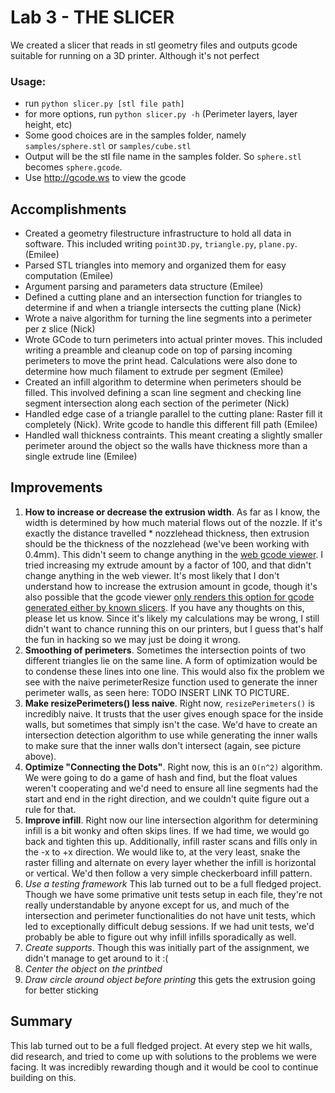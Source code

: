 # Lab 3 - THE SLICER

We created a slicer that reads in stl geometry files and outputs gcode suitable for running on a 3D printer. Although it's not perfect

### Usage:

- run `python slicer.py [stl file path]`
- for more options, run `python slicer.py -h` (Perimeter layers, layer height, etc)
- Some good choices are in the samples folder, namely `samples/sphere.stl` or `samples/cube.stl`
- Output will be the stl file name in the samples folder. So `sphere.stl` becomes `sphere.gcode`.
- Use http://gcode.ws to view the gcode

## Accomplishments

- Created a geometry filestructure infrastructure to hold all data in software. This included writing `point3D.py`, `triangle.py`, `plane.py`. (Emilee)
- Parsed STL triangles into memory and organized them for easy computation (Emilee)
- Argument parsing and parameters data structure (Emilee)
- Defined a cutting plane and an intersection function for triangles to determine if and when a triangle intersects the cutting plane (Nick)
- Wrote a naive algorithm for turning the line segments into a perimeter per z slice (Nick)
- Wrote GCode to turn perimeters into actual printer moves. This included writing a preamble and cleanup code on top of parsing incoming perimeters to move the print head. Calculations were also done to determine how much filament to extrude per segment (Emilee)
- Created an infill algorithm to determine when perimeters should be filled. This involved defining a scan line segment and checking line segment intersection along each section of the perimeter (Nick)
- Handled edge case of a triangle parallel to the cutting plane: Raster fill it completely (Nick). Write gcode to handle this different fill path (Emilee)
- Handled wall thickness contraints. This meant creating a slightly smaller perimeter around the object so the walls have thickness more than a single extrude line (Emilee)

## Improvements

1. **How to increase or decrease the extrusion width**. As far as I know, the width is determined by how much material flows out of the nozzle. If it's exactly the distance travelled * nozzlehead thickness, then extrusion should be the thickness of the nozzlehead (we've been working with 0.4mm). This didn't seem to change anything in the [web gcode viewer](http://gcode.ws). I tried increasing my extrude amount by a factor of 100, and that didn't change anything in the web viewer. It's most likely that I don't understand how to increase the extrusion amount in gcode, though it's also possible that the gcode viewer [only renders this option for gcode generated either by known slicers](https://github.com/hudbrog/gCodeViewer/blob/bd4a9add067a080faad0af556e0c34b1d3619a67/js/gCodeReader.js). If you have any thoughts on this, please let us know. Since it's likely my calculations may be wrong, I still didn't want to chance running this on our printers, but I guess that's half the fun in hacking so we may just be doing it wrong.
2. **Smoothing of perimeters**. Sometimes the intersection points of two different triangles lie on the same line. A form of optimization would be to condense these lines into one line. This would also fix the problem we see with the naive perimeterResize function used to generate the inner perimeter walls, as seen here: TODO INSERT LINK TO PICTURE.
3. **Make resizePerimeters() less naive**. Right now, `resizePerimeters()` is incredibly naive. It trusts that the user gives enough space for the inside walls, but sometimes that simply isn't the case. We'd have to create an intersection detection algorithm to use while generating the inner walls to make sure that the inner walls don't intersect (again, see picture above).
4. **Optimize "Connecting the Dots"**. Right now, this is an `O(n^2)` algorithm. We were going to do a game of hash and find, but the float values weren't cooperating and we'd need to ensure all line segments had the start and end in the right direction, and we couldn't quite figure out a rule for that.
5. **Improve infill**. Right now our line intersection algorithm for determining infill is a bit wonky and often skips lines. If we had time, we would go back and tighten this up. Additionally, infill raster scans and fills only in the -x to +x direction. We would like to, at the very least, snake the raster filling and alternate on every layer whether the infill is horizontal or vertical. We'd then follow a very simple checkerboard infill pattern. 
6. *Use a testing framework* This lab turned out to be a full fledged project. Though we have some primative unit tests setup in each file, they're not really understandable by anyone except for us, and much of the intersection and perimeter functionalities do not have unit tests, which led to exceptionally difficult debug sessions. If we had unit tests, we'd probably be able to figure out why infill infills sporadically as well.
7. *Create supports*. Though this was initially part of the assignment, we didn't manage to get around to it :(
8. *Center the object on the printbed*
9. *Draw circle around object before printing* this gets the extrusion going for better sticking

## Summary

This lab turned out to be a full fledged project. At every step we hit walls, did research, and tried to come up with solutions to the problems we were facing. It was incredibly rewarding though and it would be cool to continue building on this.
